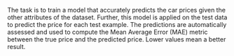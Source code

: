 The task is to train a model that accurately predicts the car prices given the other attributes of the dataset. Further, this model is applied on the test data to predict the price for each test example. The predictions are automatically assessed and used to compute the Mean Average Error (MAE) metric between the true price and the predicted price. Lower values mean a better result.
